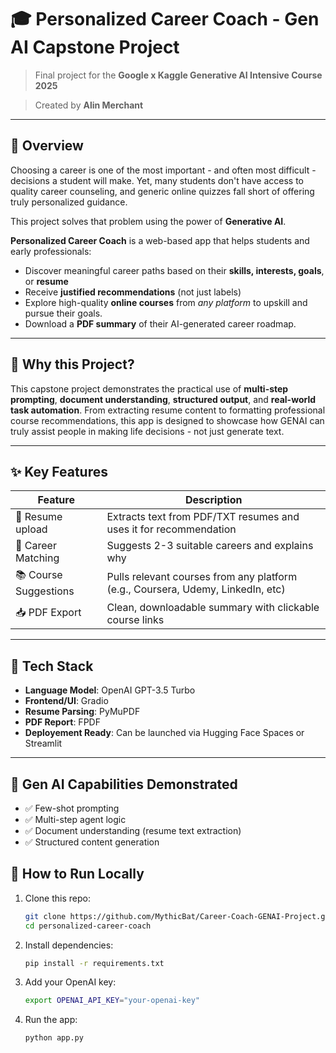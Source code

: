 # 🎓 Personalized Career Coach - Gen AI Capstone Project
> Final project for the **Google x Kaggle Generative AI Intensive Course 2025**

> Created by **Alin Merchant**

---

## 📌 Overview
Choosing a career is one of the most important - and often most difficult - decisions a student will make. Yet, many students don't have
access to quality career counseling, and generic online quizzes fall short of offering truly personalized guidance.

This project solves that problem using the power of **Generative AI**.

**Personalized Career Coach** is a web-based app that helps students and early professionals:
- Discover meaningful career paths based on their **skills, interests, goals**, or **resume**
- Receive **justified recommendations** (not just labels)
- Explore high-quality **online courses** from *any platform* to upskill and pursue their goals.
- Download a **PDF summary** of their AI-generated career roadmap.

---

## 🧠 Why this Project?
This capstone project demonstrates the practical use of **multi-step prompting**, **document understanding**, **structured output**,
and **real-world task automation**.
From extracting resume content to formatting professional course recommendations, this app is designed to showcase how GENAI can
truly assist people in making life decisions - not just generate text.

---

## ✨ Key Features
| Feature                          | Description |
| --------------------------------|--------------|
| 📝 Resume upload                | Extracts text from PDF/TXT resumes and uses it for recommendation |
| 🎯 Career Matching              | Suggests 2-3 suitable careers and explains why |
| 📚 Course Suggestions           | Pulls relevant courses from any platform (e.g., Coursera, Udemy, LinkedIn, etc) |
| 📥 PDF Export                   | Clean, downloadable summary with clickable course links |

---

## 🧩 Tech Stack
- **Language Model**: OpenAI GPT-3.5 Turbo
- **Frontend/UI**: Gradio
- **Resume Parsing**: PyMuPDF
- **PDF Report**: FPDF
- **Deployement Ready**: Can be launched via Hugging Face Spaces or Streamlit

---

## 🧠 Gen AI Capabilities Demonstrated
- ✅ Few-shot prompting
- ✅ Multi-step agent logic
- ✅ Document understanding (resume text extraction)
- ✅ Structured content generation

## 🚀 How to Run Locally
1. Clone this repo:
   ```bash
   git clone https://github.com/MythicBat/Career-Coach-GENAI-Project.git
   cd personalized-career-coach

2. Install dependencies:
   ```bash
   pip install -r requirements.txt

3. Add your OpenAI key:
   ```bash
   export OPENAI_API_KEY="your-openai-key"

4. Run the app:
   ```bash
   python app.py

##
